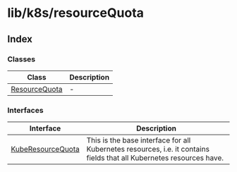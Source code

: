 # lib/k8s/resourceQuota

## Index

### Classes

| Class | Description |
| ------ | ------ |
| [ResourceQuota](classes/ResourceQuota.md) | - |

### Interfaces

| Interface | Description |
| ------ | ------ |
| [KubeResourceQuota](interfaces/KubeResourceQuota.md) | This is the base interface for all Kubernetes resources, i.e. it contains fields that all Kubernetes resources have. |
